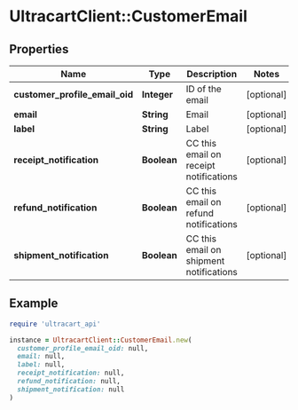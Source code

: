 # UltracartClient::CustomerEmail

## Properties

| Name | Type | Description | Notes |
| ---- | ---- | ----------- | ----- |
| **customer_profile_email_oid** | **Integer** | ID of the email | [optional] |
| **email** | **String** | Email | [optional] |
| **label** | **String** | Label | [optional] |
| **receipt_notification** | **Boolean** | CC this email on receipt notifications | [optional] |
| **refund_notification** | **Boolean** | CC this email on refund notifications | [optional] |
| **shipment_notification** | **Boolean** | CC this email on shipment notifications | [optional] |

## Example

```ruby
require 'ultracart_api'

instance = UltracartClient::CustomerEmail.new(
  customer_profile_email_oid: null,
  email: null,
  label: null,
  receipt_notification: null,
  refund_notification: null,
  shipment_notification: null
)
```

